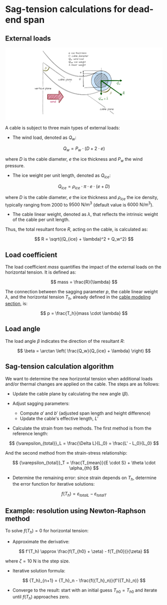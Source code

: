 # Sag-tension calculations for dead-end span

## External loads

![Image not available](./assets/cable_external_loads.drawio.png "External loads on cable image")

A cable is subject to three main types of external loads:

* The wind load, denoted as $Q_w$:

$$
   Q_w = P_w \cdot (D + 2 \cdot e)
$$

where $D$ is the cable diameter, $e$ the ice thickness and $P_w$ the wind pressure.

* The ice weight per unit length, denoted as $Q_{ice}$:

$$
   Q_{ice} = \rho_{ice} \cdot \pi \cdot e \cdot (e + D)
$$

where $D$ is the cable diameter, $e$ the ice thickness and $\rho_{ice}$ the ice density,
typically ranging from $2000$ to $9500\ \mathrm{N/m^3}$ (default value is $6000\ \mathrm{N/m^3}$).

* The cable linear weight, denoted as $\lambda$, that reflects the intrinsic weight of the cable per unit length.

Thus, the total resultant force $R$, acting on the cable, is calculated as:

$$
    R = \sqrt{(Q_{ice} + \lambda)^2 + Q_w^2}
$$

## Load coefficient

The load coefficient $mass$ quantifies the impact of the external loads on the horizontal tension. It is defined as:

$$
    mass = \frac{R}{\lambda}
$$

The connection between the sagging parameter $p$, the cable linear weight $\lambda$, and the horizontal tension $T_h$,
already defined in the [cable modeling section](ug_cable_model.md), is:

$$
    p = \frac{T_h}{mass \cdot \lambda}
$$

## Load angle

The load angle $\beta$ indicates the direction of the resultant $R$:

$$
    \beta = \arctan \left( \frac{Q_w}{Q_{ice} + \lambda} \right)
$$

## Sag-tension calculation algorithm

We want to determine the new horizontal tension when additional loads and/or thermal changes are applied on the cable.
The steps are as follows:

* Update the cable plane by calculating the new angle ($\beta$).

* Adjust sagging parameters:
    - Compute $a'$ and $b'$ (adjusted span length and height difference)
    - Update the cable's effective length, $L'$

* Calculate the strain from two methods. The first method is from the reference length:

$$
    {\varepsilon_{total}}_L = \frac{\Delta L}{L_0} = \frac{L' - L_0}{L_0}
$$

And the second method from the strain-stress relationship:

$$
    {\varepsilon_{total}}_T = \frac{T_{mean}}{E \cdot S} + \theta \cdot \alpha_{th}
$$

* Determine the remaining error: since strain depends on $T_h$, determine the error function for iterative solutions:

$$
    f(T_h) = {\varepsilon_{total}}_L - {\varepsilon_{total}}_T
$$

## Example: resolution using Newton-Raphson method

To solve $f(T_h) = 0$ for horizontal tension:

* Approximate the derivative:

$$
   f'(T_h) \approx \frac{f(T_{h0} + \zeta) - f(T_{h0})}{\zeta}
$$

where $\zeta = 10\ \mathrm{N}$ is the step size.

* Iterative solution formula:

$$
   {T_h}_{n+1} = {T_h}_n - \frac{f({T_h}_n)}{f'({T_h}_n)}
$$

* Converge to the result: start with an initial guess ${T_h}_0 = T_{h0}$ and iterate until $f(T_h)$ approaches zero.